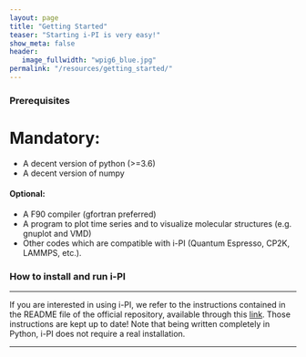 ```yaml
---
layout: page
title: "Getting Started"
teaser: "Starting i-PI is very easy!"
show_meta: false
header:
   image_fullwidth: "wpig6_blue.jpg"
permalink: "/resources/getting_started/"
---
```


### Prerequisites

# Mandatory:
 - A decent version of python (>=3.6) 
 - A decent version of numpy
 
#### Optional:
 - A F90 compiler (gfortran preferred)
 - A program to plot time series and to visualize molecular structures
  (e.g. gnuplot and VMD)
 - Other codes which are compatible with i-PI (Quantum Espresso, CP2K,
   LAMMPS, etc.).
   
### How to install and run i-PI

---

If you are interested in using i-PI, we refer to the instructions contained in the
README file of the official repository, available through this [link](https://github.com/i-pi/i-pi).
Those instructions are kept up to date! Note that being written completely in Python, i-PI does
not require a real installation. 

---

